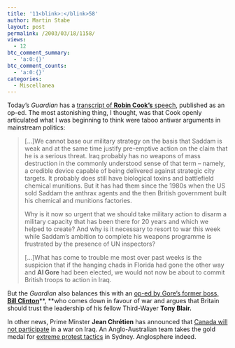 ```yaml
---
title: '11<blink>:</blink>58'
author: Martin Stabe
layout: post
permalink: /2003/03/18/1158/
views:
  - 12
btc_comment_summary:
  - 'a:0:{}'
btc_comment_counts:
  - 'a:0:{}'
categories:
  - Miscellanea
---
```

Today&#8217;s *Guardian* has a <a href="http://www.guardian.co.uk/comment/story/0,3604,916318,00.html" target="_top">transcript of <b>Robin Cook&#8217;s</b> speech,</a> published as an op-ed. The most astonishing thing, I thought, was that Cook openly articulated what I was beginning to think were taboo antiwar arguments in mainstream politics:  


> [...]We cannot base our military strategy on the basis that Saddam is weak and at the same time justify pre-emptive action on the claim that he is a serious threat. Iraq probably has no weapons of mass destruction in the commonly understood sense of that term &#8211; namely, a credible device capable of being delivered against strategic city targets. It probably does still have biological toxins and battlefield chemical munitions. But it has had them since the 1980s when the US sold Saddam the anthrax agents and the then British government built his chemical and munitions factories. 
> 
> Why is it now so urgent that we should take military action to disarm a military capacity that has been there for 20 years and which we helped to create? And why is it necessary to resort to war this week while Saddam&#8217;s ambition to complete his weapons programme is frustrated by the presence of UN inspectors? 
> 
> [...]What has come to trouble me most over past weeks is the suspicion that if the hanging chads in Florida had gone the other way and **Al Gore** had been elected, we would not now be about to commit British troops to action in Iraq.</blockquote> 
> 
> But the *Guardian* also balances this with an <a href="http://www.guardian.co.uk/comment/story/0,3604,916233,00.html" target="_top">op-ed by Gore&#8217;s former boss, <b>Bill Clinton</b></a>**, **who comes down in favour of war and argues that Britain should trust the leadership of his fellow Third-Wayer **Tony Blair.** 
> 
> In other news, Prime Minster **Jean Chr&eacute;tien** has announced that <a href="http://www.cbc.ca/stories/2003/03/17/chretieniraq030317" target="_top">Canada will not participate</a> in a war on Iraq. An Anglo-Australian team takes the gold medal for <a href="http://www.smh.com.au/articles/2003/03/18/1047749748004.html" target="_top">extreme protest tactics</a> in Sydney. Anglosphere indeed.